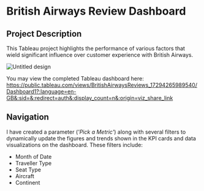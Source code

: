 # British Airways Review Dashboard
## Project Description
This Tableau project highlights the performance of various factors that wield significant influence over customer experience with British Airways. 

![Untitled design](https://github.com/user-attachments/assets/561a69c6-7352-488a-a448-5fbc326d59bb)


You may view the completed Tableau dashboard here: https://public.tableau.com/views/BritishAirwaysReviews_17294265989540/Dashboard1?:language=en-GB&:sid=&:redirect=auth&:display_count=n&:origin=viz_share_link

## Navigation
I have created a parameter (_'Pick a Metric'_) along with several filters to dynamically update the figures and trends shown in the KPI cards and data visualizations on the dashboard. These filters include:
* Month of Date
* Traveller Type
* Seat Type
* Aircraft
* Continent
